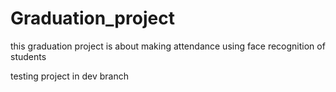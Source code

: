 # Graduation_project
this graduation project is about making attendance using face recognition of students

testing project in dev branch